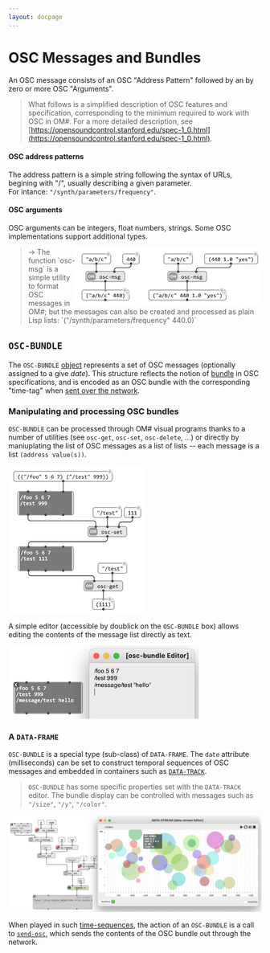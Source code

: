 ```yaml
---
layout: docpage
---
```


# OSC Messages and Bundles

An OSC message consists of an OSC "Address Pattern" followed by an by zero or more OSC "Arguments".

> What follows is a simplified description of OSC features and specification, corresponding to the minimum required to work with OSC in OM#. For a more detailed description, see [https://opensoundcontrol.stanford.edu/spec-1_0.html](https://opensoundcontrol.stanford.edu/spec-1_0.html).

#### OSC address patterns

The address pattern is a simple string following the syntax of URLs, begining with "/", usually describing a given parameter.    
For intance: `"/synth/parameters/frequency"`.

#### OSC arguments

OSC arguments can be integers, float numbers, strings. Some OSC implementations support additional types. 

> <img src="osc_img/osc-msg.png" align="right"> 
> &rarr; The function `osc-msg` is a simple utility to format OSC messages in OM#; but the messages can also be created and processed as plain Lisp lists: `("/synth/parameters/frequency" 440.0)`


## `OSC-BUNDLE`

The `OSC-BUNDLE` [object](objects) represents a set of OSC messages (optionally assigned to a give _date_). This structure reflects the notion of [bundle](https://opensoundcontrol.stanford.edu/spec-1_0.html#osc-bundles) in OSC specifications, and is encoded as an OSC bundle with the corresponding "time-tag" when [sent over the network](osc-out).

### Manipulating and processing OSC bundles

`OSC-BUNDLE` can be processed through OM# visual programs thanks to a number of utilities (see `osc-get`, `osc-set`, `osc-delete`, ...) or directly by maniuplating the list of OSC messages as a list of lists -- each message is a list `(address value(s))`.


<img src="osc_img/osc-bundle.png"> 

A simple editor (accessible by doublick on the `OSC-BUNDLE` box) allows editing the contents of the message list directly as text.

<img src="osc_img/osc-bundle-edit.png"> 

### A `DATA-FRAME`

`OSC-BUNDLE` is a special type (sub-class) of `DATA-FRAME`. The `date` attribute (milliseconds) can be set to construct temporal sequences of OSC messages and embedded in containers such as [`DATA-TRACK`](data-track).

> `OSC-BUNDLE` has some specific properties set with the `DATA-TRACK` editor. The bundle display can be controlled with messages such as `"/size"`, `"/y"`, `"/color"`.

<img src="osc_img/osc-bundle-stream.png"> 

When played in such [time-sequences](time-sequence), the action of an `OSC-BUNDLE` is a call to [`send-osc`](osc-send), which sends the contents of the OSC bundle out through the network.
